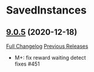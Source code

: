 # SavedInstances

## [9.0.5](https://github.com/SavedInstances/SavedInstances/tree/9.0.5) (2020-12-18)
[Full Changelog](https://github.com/SavedInstances/SavedInstances/compare/9.0.4...9.0.5) [Previous Releases](https://github.com/SavedInstances/SavedInstances/releases)

- M+: fix reward waiting detect  
    fixes #451  
